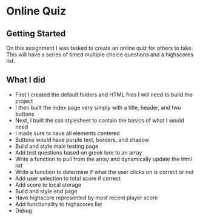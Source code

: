 # Online Quiz

## Getting Started

On this assignment I was tasked to create an online quiz for others to take. This will have a series of timed multiple choice questions and a highscores list.  

## What I did

  * First I created the default folders and HTML files I will need to build the project
  * I then built the index page very simply with a title, header, and two buttons
  * Next, I built the css stylesheet to contain the basics of what I would need
  * I made sure to have all elements centered
  * Buttons would have purple text, borders, and shadow
  * Build and style main testing page
  * Add test questions based on greek lore to an array
  * Write a function to pull from the array and dynamically update the html list
  * Write a function to determine if what the user clicks on is correct or not
  * Add user selection to total score if correct
  * Add score to local storage 
  * Build and style end page
  * Have highscore represented by most recent player score
  * Add functionality to highscores list
  * Debug
